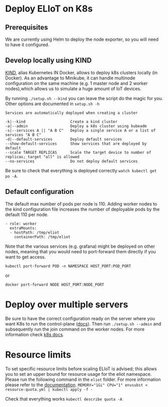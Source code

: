 # Deploy ELIoT on K8s

## Prerequisites

We are currently using Helm to deploy the node exporter, so you will need to have it configured.

## Develop locally using KIND

[KIND](https://kind.sigs.k8s.io/), alias Kubernetes IN Docker, allows to deploy k8s clusters locally (in Docker). As an advantage to Minikube, it can handle multinode configuration on the same machine (e.g. 1 master node and 2 worker nodes),which allows us to simulate a huge amount of IoT devices.

By running `./setup.sh --kind` you can leave the script do the magic for you. Other options are documented in `setup.sh -h`

```
Services are automatically deployed when creating a cluster

-k|--kind                    Create a kind cluster
-a|--admin                   Deploy a k8s cluster using kubeadm
-s|--services A || "A B C"   Deploy a single service A or a list of services "A B C"
-d|--default-services        Deploy default services
--show-default-services      Show services that are deployed by default
--scale TARGET REPLICAS      Scale the target device to number of replicas; target "all" is allowed
--no-services                Do not deploy default services
```

Be sure to check that everything is deployed correctly `watch kubectl get po -A`.

## Default configuration

The default max number of pods per node is 110\. Adding worker nodes to the kind configuration file increases the number of deployable pods by the default 110 per node.

```
- role: worker
  extraMounts:
  - hostPath: /tmp/eliot
    containerPath: /tmp/eliot
```

Note that the various services (e.g. grafana) might be deployed on other nodes, meaning that you would need to port-forward them directly if you want to get access.

`kubectl port-forward POD -n NAMESPACE HOST_PORT:POD_PORT`

or

`docker port-forward NODE HOST_PORT:NODE_PORT`

# Deploy over multiple servers

Be sure to have the correct configuration ready on the server where you want K8s to run the control-plane ([docs](https://kubernetes.io/docs/setup/production-environment/tools/kubeadm/install-kubeadm/)). Then run `./setup.sh --admin` and subsequently run the join command on the worker nodes. For more information check [k8s docs](https://kubernetes.io/docs/setup/production-environment/tools/kubeadm/create-cluster-kubeadm/).

# Resource limits

To set specific resource limits before scaling ELIoT is advised; this allows you to set an upper bound for resource usage for the eliot namespace. Please run the following command in the `eliot` folder. For more information please refer to the [documentation](https://kubernetes.io/docs/concepts/policy/resource-quotas/). `MEMORY="1Gi" CPU="1" envsubst < resource-quota.yml | kubectl apply -f -`

Check that everything works `kubectl describe quota -A`
